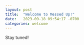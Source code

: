 ```yaml
---
layout: post
title:  "Welcome to Messed Up!"
date:   2023-09-18 09:54:17 -0700
categories: welcome 
---
```


Stay tuned!